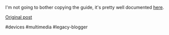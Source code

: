 <!--
date: '2008-11-28'
published: true
slug: 2008-11-synch-your-phone-nokia-se-other-with
time_to_read: 5
title: Synch your phone (Nokia, SE, Other) with itunes
-->

I'm not going to bother copying the guide, it's pretty well documented [here](http://www.s60tips.com/2006/07/22/synchronizing-music-files-and-podcasts-from-itunes-to-s60-phones/).

[Original post](https://ysfk.blogspot.com/2008/11/synch-your-phone-nokia-se-other-with.html)

#devices #multimedia #legacy-blogger 